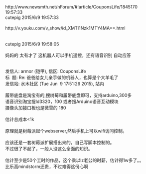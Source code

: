 <div> <img src="file:///" alt="" />http://www.newsmth.net/nForum/#!article/CouponsLife/1845170<br />19:57:33<br />cutepig&nbsp;2015/6/9&nbsp;19:57:33<br /><br /><img src="file:///" alt="" />http://v.youku.com/v_show/id_XMTI1Nzk1MTY4MA==.html&nbsp;<br /><br /><br />cutepig&nbsp;2015/6/9&nbsp;19:58:05<br /><br />妈妈的&nbsp;太有才了&nbsp;这机器人可以手机遥控，还有语音识别&nbsp;自动应答&nbsp;</div>
<div>&nbsp;</div>
<p>发信人: armor (铠甲), 信区: CouponsLife <br /> 标&nbsp;&nbsp;题: Re: 爸爸给女儿亲手做的机器人，也算是个大羊毛了 <br /> 发信站: 水木社区 (Tue Jun&nbsp;&nbsp;9 17:51:26 2015), 站内 <br />&nbsp;&nbsp;<br /> 履带底盘是淘宝有的,搜树莓和履带底盘即可，支持arduino,300多 <br /> 语音识别淘宝搜ld3320，100 或者搜Arduino语音互动模块 <br /> 摄像头加接口板也是微雪的 180 <br />&nbsp;&nbsp;<br /> 估计总成本&lt;1k <br />&nbsp;&nbsp;<br /> 原理就是树莓派起个webserver,然后手机上可以wifi访问控制。 <br />&nbsp;&nbsp;<br /> 应该还是一套树莓派扩展搭出来的，自己写脚本控制的。 <br /> 不过很了不起了，一般人没这么全面的知识。 <br />&nbsp;&nbsp;<br /> 估计至少是50个工时的作品，这个乘以lz老公的时薪，估计得1w多了。。 <br /> 比乐高mindstorm还贵，不过难得这份心啊 <br />&nbsp;&nbsp;<br />&nbsp;&nbsp;</p>